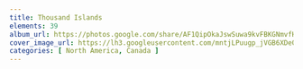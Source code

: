 ```yaml
---
title: Thousand Islands
elements: 39
album_url: https://photos.google.com/share/AF1QipOkaJswSuwa9kvFBKGNmvfH9MhWeKybETQ9wVMxeHIiXMc25htovuc1mccKYDwfsA?key=SVYtMVpiX0pnOUd2UGZSdWc3T1BKaWJhTXNWN2FB
cover_image_url: https://lh3.googleusercontent.com/mntjLPuugp_jVGB6XDe0P9cAptIhMmLi1l9JRAItrqFs9wpERl0nmUl-eomLbpBu2yNhTc7azlw9ZVV3cxFc2g6tP7bNfEU-GvKkUdJm54zArYsJh_CNuUrDxwksKFpktP31kEtbQ7UBCj7ykyVFlgw1hEt0JVhfXG3kEUaa6oSknifetjxa0bARKSMCFhCmkpu7zRsKQ7mAk-ncqXyOY2wrWtX-7C1DxuMeSNM2cQmiinHUulWNNmTzpfoOoKTsgowAQHG8l94yxCt5LSK_Gj6YrchXvyTbfBM2q1YIAkc4lpvqr2C77jd8FIjk3Aon8SKpJHS8nM3CP7Hl3s2_nav2NcZm1cisscvUFIUyGmlkLtG7WyrO6cuODC3y-gbnwkAfDINEwuO2J69xdcexiIYjG2Dz5KtiSnCzwhKIMB46rJV8uETt4z-QW9cCFbC8iYxNzTBmLjYFfkPopTSw_cf4jNkJqN7_f9jM3ZAelT6XziTWnMMwONR0Lbw1HXKBl5JTOdViY2hRg-HHhcuJA8Cbt4k-0S5eZibgPD1puLve2Vgcaqt9QPNsMX2uqUXAeWQ1SOJ6361QnxmrXW--Bg5slwjBhcnqfwSnVSdfxEjIWaVUQsHkG2qQPuzg2BdxKPRz_pUPVzvLd5B7lEDAVMmsSA=s195-p-k-no
categories: [ North America, Canada ]
---
```

